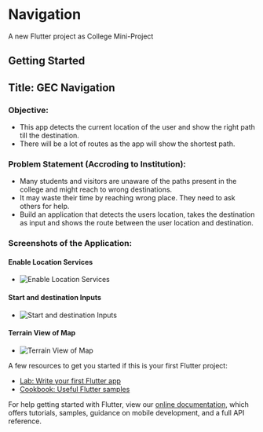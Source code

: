 # Navigation

A new Flutter project as College Mini-Project

## Getting Started

## Title: GEC Navigation

### Objective:
  * This app detects the current location of the user and show the right path till the destination.
  * There will be a lot of routes as the app will show the shortest path.
 
### Problem Statement (Accroding to Institution):
  * Many students and visitors are unaware of the paths present in the college and might reach to wrong destinations.
  * It may waste their time by reaching wrong place. They need to ask others for help.
  * Build an application that detects the users location, takes the destination as input and shows the route between the user location and destination.

### Screenshots of the Application:
 #### Enable Location Services
 * ![Enable Location Services](https://github.com/prathyusha646/google_maps_flutter_navigation_routes/blob/main/Images/enabling%20location%20services.jpg)

 #### Start and destination Inputs
 * ![Start and destination Inputs](https://github.com/prathyusha646/google_maps_flutter_navigation_routes/blob/main/Images/start%20and%20destination%20inputs.jpg)

 #### Terrain View of Map
 * ![Terrain View of Map](https://github.com/prathyusha646/google_maps_flutter_navigation_routes/blob/main/Images/terrain%20view%20of%20map.jpg)

A few resources to get you started if this is your first Flutter project:

- [Lab: Write your first Flutter app](https://flutter.dev/docs/get-started/codelab)
- [Cookbook: Useful Flutter samples](https://flutter.dev/docs/cookbook)

For help getting started with Flutter, view our
[online documentation](https://flutter.dev/docs), which offers tutorials,
samples, guidance on mobile development, and a full API reference.
